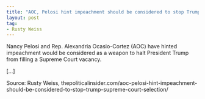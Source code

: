 ```yaml
---
title: "AOC, Pelosi hint impeachment should be considered to stop Trump Supreme Court selection"
layout: post
tag:
- Rusty Weiss
---
```


Nancy Pelosi and Rep. Alexandria Ocasio-Cortez (AOC) have hinted impeachment would be considered as a weapon to halt President Trump from filling a Supreme Court vacancy.

[…]

Source: Rusty Weiss, thepoliticalinsider.com/aoc-pelosi-hint-impeachment-should-be-considered-to-stop-trump-supreme-court-selection/
